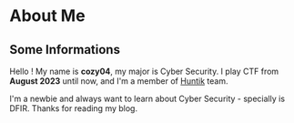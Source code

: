 # About Me


## Some Informations

Hello !
My name is **cozy04**, my major is Cyber Security. I play CTF from **August 2023** until now, and I'm a member of [Huntik](https://ctftime.org/team/127635) team.

I'm a newbie and always want to learn about Cyber Security - specially is DFIR. Thanks for reading my blog.


<!-- My current goal is to graduate with an excellent degree. Then study for a master's degree at ???. -->

